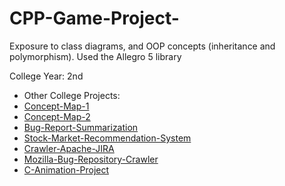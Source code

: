 # CPP-Game-Project-
Exposure to class diagrams, and OOP concepts (inheritance and polymorphism). Used the Allegro 5 library

College Year: 2nd

* Other College Projects:
 * [Concept-Map-1](https://github.com/amankaushik/Concept-Map-Generation-from-Natural-Language-Text---Part-1)
 * [Concept-Map-2](https://github.com/amankaushik/Concept-Map-Generation-from-Natural-Language-Text---Part-2)
 * [Bug-Report-Summarization](https://github.com/amankaushik/Bug-Report-Summarization)
 * [Stock-Market-Recommendation-System](https://github.com/amankaushik/Stock-Market-Recommendation-System)
 * [Crawler-Apache-JIRA](https://github.com/amankaushik/Crawler-Apache-JIRA)
 * [Mozilla-Bug-Repository-Crawler](https://github.com/amankaushik/Mozilla-Bug-Repository-Crawler)
 * [C-Animation-Project](https://github.com/amankaushik/C-Animation-Project)
